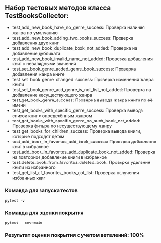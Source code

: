 ## Набор тестовых методов класса TestBooksCollector:
- test_add_new_book_have_no_genre_success: Проверка наличия жанра по умолчанию
- test_add_new_book_adding_two_books_success: Проверка добавления двух книг
- test_add_new_book_duplicate_book_not_added: Проверка на добавление дубликата
- test_add_new_book_invalid_name_not_added: Проверка добавления книг с невалидными значения
- test_set_book_genre_added_genre_book_success: Проверка добавления жанра книге
- test_set_book_genre_changed_success: Проверка изменения жанра книги
- test_set_book_genre_add_genre_is_not_list_not_added: Проверка на добавление несуществующего жанра
- test_get_book_genre_success: Проверка вывода жанра книги по её имени
- test_get_books_with_specific_genre_success: Проверка вывода список книг с определённым жанром
- test_get_books_with_specific_genre_no_such_book_not_added: Проверка фильра по несуществующему жанру
- test_get_books_for_children_success: Проверка вывода книги, которые подходят детям
- test_add_book_in_favorites_add_book_success: Проверка добавления книг в избранное
- test_add_book_in_favorites_add_duplicate_book_not_added: Проверка на повторное добавление книги в избранное
- test_delete_book_from_favorites_deleted_book: Проверка удаления книги из избранного
- test_get_list_of_favorites_books_got_list: Проверка получения избранных книг

### Команда для запуска тестов
`pytest -v`

### Команда для оценки покрытия
`pytest --cov=main`

### Результат оценки покрытия с учетом ветвлений: 100%

